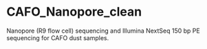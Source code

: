 # CAFO_Nanopore_clean

Nanopore (R9 flow cell) sequencing and Illumina NextSeq 150 bp PE sequencing for CAFO dust samples. 
